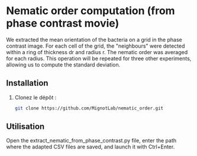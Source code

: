 # Nematic order computation (from phase contrast movie)
We extracted the mean orientation of the bacteria on a grid in the phase contrast image. For each cell of the grid, the "neighbours" were detected within a ring of thickness dr and radius r. The nematic order was averaged for each radius. This operation will be repeated for three other experiments, allowing us to compute the standard deviation.

## Installation
1. Clonez le dépôt :
   ```bash
   git clone https://github.com/MignotLab/nematic_order.git

## Utilisation
Open the extract_nematic_from_phase_contrast.py file, enter the path where the adapted CSV files are saved, and launch it with Ctrl+Enter.